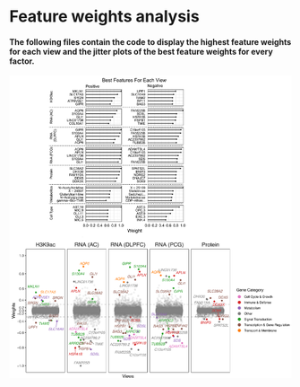 # **Feature weights analysis**

#### The following files contain the code to display the highest feature weights for each view and the jitter plots of the best feature weights for every factor.

<p align="center">
  <img src="3.Loadings_analysis.png" alt="Image" width="600"/>
</p>

